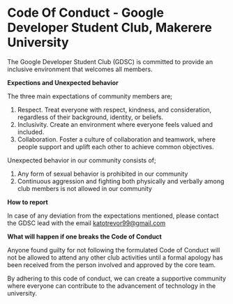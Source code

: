 # Code Of Conduct - Google Developer Student Club, Makerere University

The Google Developer Student Club (GDSC) is committed to provide an inclusive environment that welcomes all members.

**Expections and Unexpected behavior**

The three main expectations of community members are;

1. Respect. Treat everyone with respect, kindness, and consideration, regardless of their background, identity, or beliefs.
2. Inclusivity. Create an environment where everyone feels valued and included.
3. Collaboration. Foster a culture of collaboration and teamwork, where people support and uplift each other to achieve common objectives.

Unexpected behavior in our community consists of;
1. Any form of sexual behavior is prohibited in our community
2. Continuous aggression and fighting both physically and verbally among club members is not allowed in our community

**How to report**

In case of any deviation from the expectations mentioned, please contact the GDSC lead with the email katotrevor99@gmail.com

**What will happen if one breaks the Code of Conduct**

Anyone found guilty for not following the formulated Code of Conduct will not be allowed to attend any other club activities until a formal apology has been received from the person involved and approved by the core team.

By adhering to this code of conduct, we can create a supportive community where everyone can contribute to the advancement of technology in the university.
